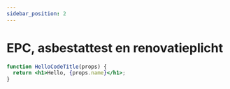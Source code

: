 ```yaml
---
sidebar_position: 2
---
```


# EPC, asbestattest en renovatieplicht

```jsx title="/src/components/HelloCodeTitle.js"
function HelloCodeTitle(props) {
  return <h1>Hello, {props.name}</h1>;
}
```